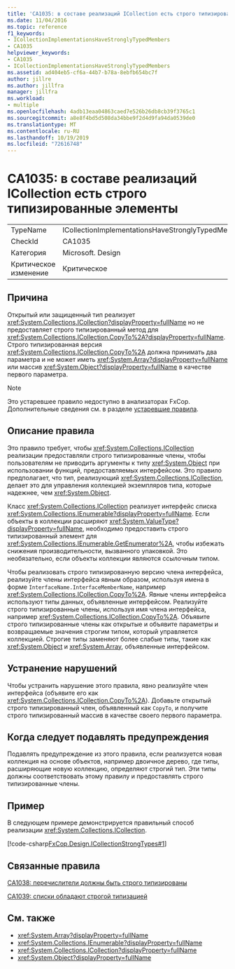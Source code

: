 ```yaml
---
title: 'CA1035: в составе реализаций ICollection есть строго типизированные элементы'
ms.date: 11/04/2016
ms.topic: reference
f1_keywords:
- ICollectionImplementationsHaveStronglyTypedMembers
- CA1035
helpviewer_keywords:
- CA1035
- ICollectionImplementationsHaveStronglyTypedMembers
ms.assetid: ad404eb5-cf6a-44b7-b78a-8ebfb654bc7f
author: jillre
ms.author: jillfra
manager: jillfra
ms.workload:
- multiple
ms.openlocfilehash: 4adb13eaa04863caed7e526b26db8cb39f3765c1
ms.sourcegitcommit: a8e8f4bd5d508da34bbe9f2d4d9fa94da0539de0
ms.translationtype: MT
ms.contentlocale: ru-RU
ms.lasthandoff: 10/19/2019
ms.locfileid: "72616748"
---
```

# <a name="ca1035-icollection-implementations-have-strongly-typed-members"></a>CA1035: в составе реализаций ICollection есть строго типизированные элементы

|||
|-|-|
|TypeName|ICollectionImplementationsHaveStronglyTypedMembers|
|CheckId|CA1035|
|Категория|Microsoft. Design|
|Критическое изменение|Критическое|

## <a name="cause"></a>Причина
Открытый или защищенный тип реализует <xref:System.Collections.ICollection?displayProperty=fullName> но не предоставляет строго типизированный метод для <xref:System.Collections.ICollection.CopyTo%2A?displayProperty=fullName>. Строго типизированная версия <xref:System.Collections.ICollection.CopyTo%2A> должна принимать два параметра и не может иметь <xref:System.Array?displayProperty=fullName> или массив <xref:System.Object?displayProperty=fullName> в качестве первого параметра.

> [!NOTE]
> Это устаревшее правило недоступно в анализаторах FxCop. Дополнительные сведения см. в разделе [устаревшие правила](fxcop-rule-port-status.md#deprecated-rules).

## <a name="rule-description"></a>Описание правила
Это правило требует, чтобы <xref:System.Collections.ICollection> реализации предоставляли строго типизированные члены, чтобы пользователям не приводить аргументы к типу <xref:System.Object> при использовании функций, предоставляемых интерфейсом. Это правило предполагает, что тип, реализующий <xref:System.Collections.ICollection>, делает это для управления коллекцией экземпляров типа, которые надежнее, чем <xref:System.Object>.

 Класс <xref:System.Collections.ICollection> реализует интерфейс списка <xref:System.Collections.IEnumerable?displayProperty=fullName>. Если объекты в коллекции расширяют <xref:System.ValueType?displayProperty=fullName>, необходимо предоставить строго типизированный элемент для <xref:System.Collections.IEnumerable.GetEnumerator%2A>, чтобы избежать снижения производительности, вызванного упаковкой. Это необязательно, если объекты коллекции являются ссылочным типом.

Чтобы реализовать строго типизированную версию члена интерфейса, реализуйте члены интерфейса явным образом, используя имена в форме `InterfaceName.InterfaceMemberName`, например <xref:System.Collections.ICollection.CopyTo%2A>. Явные члены интерфейса используют типы данных, объявленные интерфейсом. Реализуйте строго типизированные члены, используя имя члена интерфейса, например <xref:System.Collections.ICollection.CopyTo%2A>. Объявите строго типизированные члены как открытые и объявите параметры и возвращаемые значения строгим типом, который управляется коллекцией. Строгие типы заменяют более слабые типы, такие как <xref:System.Object> и <xref:System.Array>, объявленные интерфейсом.

## <a name="how-to-fix-violations"></a>Устранение нарушений
Чтобы устранить нарушение этого правила, явно реализуйте член интерфейса (объявите его как <xref:System.Collections.ICollection.CopyTo%2A>). Добавьте открытый строго типизированный член, объявленный как `CopyTo`, и получите строго типизированный массив в качестве своего первого параметра.

## <a name="when-to-suppress-warnings"></a>Когда следует подавлять предупреждения
Подавлять предупреждение из этого правила, если реализуется новая коллекция на основе объектов, например двоичное дерево, где типы, расширяющие новую коллекцию, определяют строгий тип. Эти типы должны соответствовать этому правилу и предоставлять строго типизированные члены.

## <a name="example"></a>Пример
В следующем примере демонстрируется правильный способ реализации <xref:System.Collections.ICollection>.

[!code-csharp[FxCop.Design.ICollectionStrongTypes#1](../code-quality/codesnippet/CSharp/ca1035-icollection-implementations-have-strongly-typed-members_1.cs)]

## <a name="related-rules"></a>Связанные правила
[CA1038: перечислители должны быть строго типизированы](../code-quality/ca1038.md)

[CA1039: списки обладают строгой типизацией](../code-quality/ca1039.md)

## <a name="see-also"></a>См. также

- <xref:System.Array?displayProperty=fullName>
- <xref:System.Collections.IEnumerable?displayProperty=fullName>
- <xref:System.Collections.ICollection?displayProperty=fullName>
- <xref:System.Object?displayProperty=fullName>
